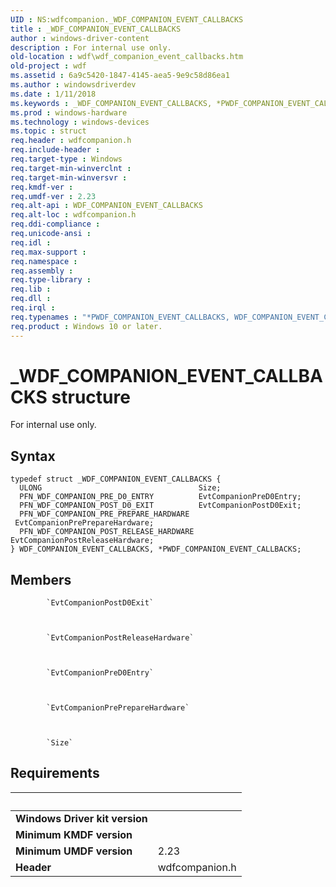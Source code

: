 ```yaml
---
UID : NS:wdfcompanion._WDF_COMPANION_EVENT_CALLBACKS
title : _WDF_COMPANION_EVENT_CALLBACKS
author : windows-driver-content
description : For internal use only.
old-location : wdf\wdf_companion_event_callbacks.htm
old-project : wdf
ms.assetid : 6a9c5420-1847-4145-aea5-9e9c58d86ea1
ms.author : windowsdriverdev
ms.date : 1/11/2018
ms.keywords : _WDF_COMPANION_EVENT_CALLBACKS, *PWDF_COMPANION_EVENT_CALLBACKS, WDF_COMPANION_EVENT_CALLBACKS
ms.prod : windows-hardware
ms.technology : windows-devices
ms.topic : struct
req.header : wdfcompanion.h
req.include-header : 
req.target-type : Windows
req.target-min-winverclnt : 
req.target-min-winversvr : 
req.kmdf-ver : 
req.umdf-ver : 2.23
req.alt-api : WDF_COMPANION_EVENT_CALLBACKS
req.alt-loc : wdfcompanion.h
req.ddi-compliance : 
req.unicode-ansi : 
req.idl : 
req.max-support : 
req.namespace : 
req.assembly : 
req.type-library : 
req.lib : 
req.dll : 
req.irql : 
req.typenames : "*PWDF_COMPANION_EVENT_CALLBACKS, WDF_COMPANION_EVENT_CALLBACKS"
req.product : Windows 10 or later.
---
```


# _WDF_COMPANION_EVENT_CALLBACKS structure
For internal use only.

## Syntax
````
typedef struct _WDF_COMPANION_EVENT_CALLBACKS {
  ULONG                                   Size;
  PFN_WDF_COMPANION_PRE_D0_ENTRY          EvtCompanionPreD0Entry;
  PFN_WDF_COMPANION_POST_D0_EXIT          EvtCompanionPostD0Exit;
  PFN_WDF_COMPANION_PRE_PREPARE_HARDWARE  EvtCompanionPrePrepareHardware;
  PFN_WDF_COMPANION_POST_RELEASE_HARDWARE EvtCompanionPostReleaseHardware;
} WDF_COMPANION_EVENT_CALLBACKS, *PWDF_COMPANION_EVENT_CALLBACKS;
````

## Members

        
            `EvtCompanionPostD0Exit`

            
        
            `EvtCompanionPostReleaseHardware`

            
        
            `EvtCompanionPreD0Entry`

            
        
            `EvtCompanionPrePrepareHardware`

            
        
            `Size`

            


## Requirements
| &nbsp; | &nbsp; |
| ---- |:---- |
| **Windows Driver kit version** |  |
| **Minimum KMDF version** |  |
| **Minimum UMDF version** | 2.23 |
| **Header** | wdfcompanion.h |
